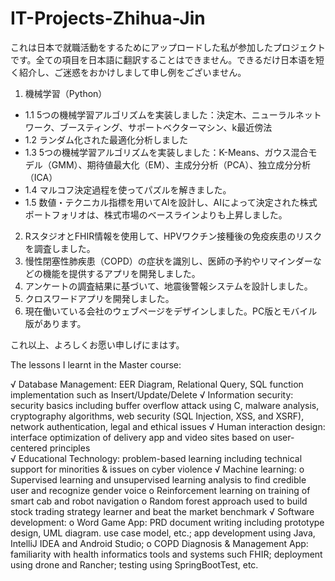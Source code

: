 # IT-Projects-Zhihua-Jin

これは日本で就職活動をするためにアップロードした私が参加したプロジェクトです。全ての項目を日本語に翻訳することはできません。できるだけ日本语を短く紹介し、ご迷惑をおかけしまして申し例をございません。

 1. 機械学習（Python）

-  1.1 5つの機械学習アルゴリズムを実装しました：決定木、ニューラルネットワーク、ブースティング、サポートベクターマシン、k最近傍法
-  1.2 ランダム化された最適化分析しました
-  1.3 5つの機械学習アルゴリズムを実装しました：K-Means、ガウス混合モデル（GMM）、期待値最大化（EM）、主成分分析（PCA）、独立成分分析（ICA）
-  1.4 マルコフ決定過程を使ってパズルを解きました。
-  1.5 数値・テクニカル指標を用いてAIを設計し、AIによって決定された株式ポートフォリオは、株式市場のベースラインよりも上昇しました。
 
2. RスタジオとFHIR情報を使用して、HPVワクチン接種後の免疫疾患のリスクを調査しました。
3. 慢性閉塞性肺疾患（COPD）の症状を識別し、医師の予約やリマインダーなどの機能を提供するアプリを開発しました。
4. アンケートの調査結果に基づいて、地震後警報システムを設計しました。  
5. クロスワードアプリを開発しました。
6. 現在働いている会社のウェブページをデザインしました。PC版とモバイル版があります。

これ以上、よろしくお愿い申しげにまはす。

The lessons I learnt in the Master course:

√	Database Management: EER Diagram, Relational Query, SQL function implementation such as Insert/Update/Delete 
√	Information security: security basics including buffer overflow attack using C, malware analysis, cryptography 
algorithms, web security (SQL Injection, XSS, and XSRF), network authentication, legal and ethical issues
√	Human interaction design: interface optimization of delivery app and video sites based on user-centered principles    
√	Educational Technology: problem-based learning including technical support for minorities & issues on cyber violence
√ Machine learning: 
  o	Supervised learning and unsupervised learning analysis to find credible user and recognize gender voice 
  o	Reinforcement learning on training of smart cab and robot navigation
  o	Random forest approach used to build stock trading strategy learner and beat the market benchmark
√	Software development: 
  o	Word Game App: PRD document writing including prototype design, UML diagram. use case model, etc.;
app development using Java, IntelliJ IDEA and Android Studio; 
  o	COPD Diagnosis & Management App: familiarity with health informatics tools and systems such FHIR;
deployment using drone and Rancher; testing using SpringBootTest, etc.

